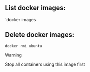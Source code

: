 ## List docker images:
`docker images
## Delete docker images:
`docker rmi ubuntu`
> [!warning]
> Stop all containers using this image first
